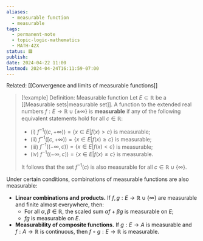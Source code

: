 ```yaml
---
aliases:
  - measurable function
  - measurable
tags:
  - permanent-note
  - topic-logic-mathematics
  - MATH-42X
status: 🟥
publish: 
date: 2024-04-22 11:00
lastmod: 2024-04-24T16:11:59-07:00
---
```

Related: [[Convergence and limits of measurable functions]]

>[!example] Definition: Measurable function
>Let $E \subset \mathbb R$ be a [[Measurable sets|measurable set]]. A function to the extended real numbers $f : E \to \mathbb R \cup \{ \pm \infty \}$ is **measurable** if any of the following equivalent statements hold for all $c \in \mathbb R$:
>- (i) $f^{-1}((c, +\infty)) = \{ x \in E | f(x) > c\}$ is measurable;
>- (ii) $f^{-1}([c, +\infty)) = \{ x \in E | f(x) \geq c\}$ is measurable;
>- (iii) $f^{-1}((-\infty, c)) = \{ x \in E | f(x) < c\}$ is measurable;
>- (iv) $f^{-1}((-\infty, c]) = \{ x \in E | f(x) \leq c\}$ is measurable.
>
>It follows that the set $f^{-1}(c)$ is also measurable for all $c \in \mathbb R \cup \{\infty\}$.

Under certain conditions, combinations of measurable functions are also measurable:
- **Linear combinations and products.** If $f,g : E \to \mathbb R \cup \{ \infty\}$ are measurable and finite almost everywhere, then:
	- For all $\alpha, \beta \in \mathbb R$, the scaled sum $\alpha f + \beta g$ is measurable on $E$;
	- $fg$ is measurable on $E$.
- **Measurability of composite functions.** If $g : E \to A$ is measurable and $f: A \to \mathbb R$ is continuous, then $f \circ g : E \to \mathbb R$ is measurable.

